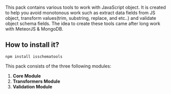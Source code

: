 <p>This pack contains various tools to work with JavaScript object. It is created to help you avoid monotonous work such as extract data fields from JS object, transform values(trim, substring, replace, and etc..) and validate object schema fields.
The idea to create these tools came after long work with MeteorJS & MongoDB.</p>

<h2>How to install it?</h2>

<code>npm install isschematools</code>

<p>This pack consists of the three following modules:</p>
<ol>
  <li>
    <strong>Core Module</strong>
  </li>
  <li>
    <strong>Transformers Module</strong>
  </li>
  <li>
    <strong>Validation Module</strong>
  </li>
</ol>
